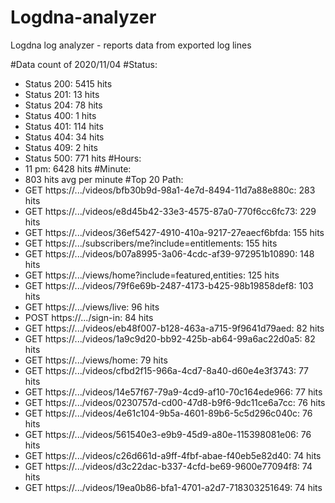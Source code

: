 # Logdna-analyzer
Logdna log analyzer - reports data from exported log lines 

#Data count of 2020/11/04
#Status:
- Status 200: 5415 hits
- Status 201: 13 hits
- Status 204: 78 hits
- Status 400: 1 hits
- Status 401: 114 hits
- Status 404: 34 hits
- Status 409: 2 hits
- Status 500: 771 hits
#Hours:
- 11 pm: 6428 hits
#Minute:
- 803 hits avg per minute
#Top 20 Path:
- GET https://.../videos/bfb30b9d-98a1-4e7d-8494-11d7a88e880c: 283 hits
- GET https://.../videos/e8d45b42-33e3-4575-87a0-770f6cc6fc73: 229 hits
- GET https://.../videos/36ef5427-4910-410a-9217-27eaecf6bfda: 155 hits
- GET https://.../subscribers/me?include=entitlements: 155 hits
- GET https://.../videos/b07a8995-3a06-4cdc-af39-972951b10890: 148 hits
- GET https://.../views/home?include=featured,entities: 125 hits
- GET https://.../videos/79f6e69b-2487-4173-b425-98b19858def8: 103 hits
- GET https://.../views/live: 96 hits
- POST https://.../sign-in: 84 hits
- GET https://.../videos/eb48f007-b128-463a-a715-9f9641d79aed: 82 hits
- GET https://.../videos/1a9c9d20-bb92-425b-ab64-99a6ac22d0a5: 82 hits
- GET https://.../views/home: 79 hits
- GET https://.../videos/cfbd2f15-966a-4cd7-8a40-d60e4e3f3743: 77 hits
- GET https://.../videos/14e57f67-79a9-4cd9-af10-70c164ede966: 77 hits
- GET https://.../videos/0230757d-cd00-47d8-b9f6-9dc11ce6a7cc: 76 hits
- GET https://.../videos/4e61c104-9b5a-4601-89b6-5c5d296c040c: 76 hits
- GET https://.../videos/561540e3-e9b9-45d9-a80e-115398081e06: 76 hits
- GET https://.../videos/c26d661d-a9ff-4fbf-abae-f40eb5e82d40: 74 hits
- GET https://.../videos/d3c22dac-b337-4cfd-be69-9600e77094f8: 74 hits
- GET https://.../videos/19ea0b86-bfa1-4701-a2d7-718303251649: 74 hits
